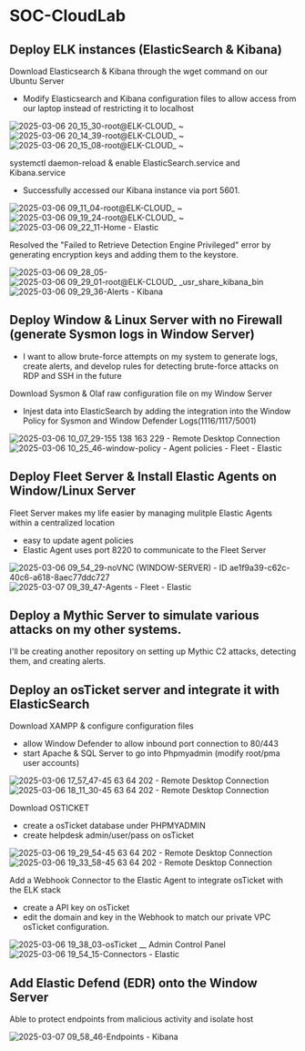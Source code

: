 # SOC-CloudLab

## Deploy ELK instances (ElasticSearch & Kibana)
Download Elasticsearch & Kibana through the wget command on our Ubuntu Server
- Modify Elasticsearch and Kibana configuration files to allow access from our laptop instead of restricting it to localhost

![2025-03-06 20_15_30-root@ELK-CLOUD_ ~](https://github.com/user-attachments/assets/18af2303-a016-428b-9e3f-bbfcbe70ad70)
![2025-03-06 20_14_39-root@ELK-CLOUD_ ~](https://github.com/user-attachments/assets/44dfb5d1-821d-4cb0-a434-f5d066b37c12)
![2025-03-06 20_15_08-root@ELK-CLOUD_ ~](https://github.com/user-attachments/assets/3d457bc2-2ec5-40d9-a951-2f12b8642948)

systemctl daemon-reload & enable ElasticSearch.service and Kibana.service 
- Successfully accessed our Kibana instance via port 5601.
  
![2025-03-06 09_11_04-root@ELK-CLOUD_ ~](https://github.com/user-attachments/assets/73dacf66-cad4-4052-9c3f-6764ff8e1b18)
![2025-03-06 09_19_24-root@ELK-CLOUD_ ~](https://github.com/user-attachments/assets/3378c529-dcbe-46ad-9201-ffc267353d48)
![2025-03-06 09_22_11-Home - Elastic](https://github.com/user-attachments/assets/f8270a25-3579-48f8-ae9f-a5edbd9670df)

Resolved the "Failed to Retrieve Detection Engine Privileged" error by generating encryption keys and adding them to the keystore.

![2025-03-06 09_28_05-](https://github.com/user-attachments/assets/f4a4f4c2-7cfe-4545-b2b9-12a9eebb444b)
![2025-03-06 09_29_01-root@ELK-CLOUD_ _usr_share_kibana_bin](https://github.com/user-attachments/assets/59ec4d91-e14a-4a5c-89d1-3035275bff18)
![2025-03-06 09_29_36-Alerts - Kibana](https://github.com/user-attachments/assets/1ecc0b55-e7ff-49dd-bf57-80796fe02b51)

## Deploy Window & Linux Server with no Firewall (generate Sysmon logs in Window Server)
- I want to allow brute-force attempts on my system to generate logs, create alerts, and develop rules for detecting brute-force attacks on RDP and SSH in the future

Download Sysmon & Olaf raw configuration file on my Window Server
- Injest data into ElasticSearch by adding the integration into the Window Policy for Sysmon and Window Defender Logs(1116/1117/5001)

![2025-03-06 10_07_29-155 138 163 229 - Remote Desktop Connection](https://github.com/user-attachments/assets/cf931f6d-64b8-4de8-949e-df6af29b02ec)
![2025-03-06 10_25_46-window-policy - Agent policies - Fleet - Elastic](https://github.com/user-attachments/assets/0c8d333e-1bf8-4905-8323-64a6f5b83ea5)

## Deploy Fleet Server & Install Elastic Agents on Window/Linux Server
Fleet Server makes my life easier by managing mulitple Elastic Agents within a centralized location
- easy to update agent policies
- Elastic Agent uses port 8220 to communicate to the Fleet Server

![2025-03-06 09_54_29-noVNC (WINDOW-SERVER) - ID ae1f9a39-c62c-40c6-a618-8aec77ddc727](https://github.com/user-attachments/assets/967ed940-12df-4aaf-933a-2f63097bbebc)
![2025-03-07 09_39_47-Agents - Fleet - Elastic](https://github.com/user-attachments/assets/1656dcfb-4389-4c71-8a1e-178343540420)

## Deploy a Mythic Server to simulate various attacks on my other systems.
I'll be creating another repository on setting up Mythic C2 attacks, detecting them, and creating alerts.

## Deploy an osTicket server and integrate it with ElasticSearch
Download XAMPP & configure configuration files 
- allow Window Defender to allow inbound port connection to 80/443
- start Apache & SQL Server to go into Phpmyadmin (modify root/pma user accounts)

![2025-03-06 17_57_47-45 63 64 202 - Remote Desktop Connection](https://github.com/user-attachments/assets/60d8a4da-4e20-4ea6-ba46-76fb4dc59837)
![2025-03-06 18_11_30-45 63 64 202 - Remote Desktop Connection](https://github.com/user-attachments/assets/17d18567-8232-4b0c-a073-3dbd780f630b)

Download OSTICKET 
- create a osTicket database under PHPMYADMIN
- create helpdesk admin/user/pass on osTicket

![2025-03-06 19_29_54-45 63 64 202 - Remote Desktop Connection](https://github.com/user-attachments/assets/ca94436f-52d5-4fd1-a92a-a7ff0b2689cc)
![2025-03-06 19_33_58-45 63 64 202 - Remote Desktop Connection](https://github.com/user-attachments/assets/587edc39-ec12-4566-b18a-ac9cf0f313b5)

Add a Webhook Connector to the Elastic Agent to integrate osTicket with the ELK stack
- create a API key on osTicket
- edit the domain and key in the Webhook to match our private VPC osTicket configuration.

![2025-03-06 19_38_03-osTicket __ Admin Control Panel](https://github.com/user-attachments/assets/24401d1d-e0be-420d-b58d-ec9e5c22d8de)
![2025-03-06 19_54_15-Connectors - Elastic](https://github.com/user-attachments/assets/a8652ddf-28b8-468e-8b2e-dd6da70bc5d4)

## Add Elastic Defend (EDR) onto the Window Server 
Able to protect endpoints from malicious activity and isolate host

![2025-03-07 09_58_46-Endpoints - Kibana](https://github.com/user-attachments/assets/94cf196d-e139-4130-833c-1b797ce53682)







































